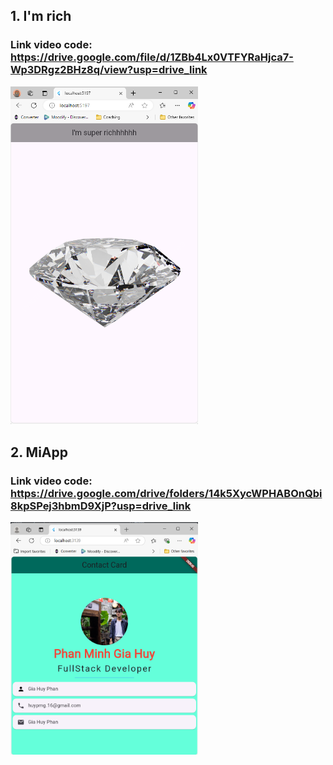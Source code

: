## 1. I'm rich

### Link video code: https://drive.google.com/file/d/1ZBb4Lx0VTFYRaHjca7-Wp3DRgz2BHz8q/view?usp=drive_link

<img src="./assets/imrich.png" width="300"/>

## 2. MiApp

### Link video code: https://drive.google.com/drive/folders/14k5XycWPHABOnQbi8kpSPej3hbmD9XjP?usp=drive_link

<img src="./assets/miapp.png" width="300"/>

